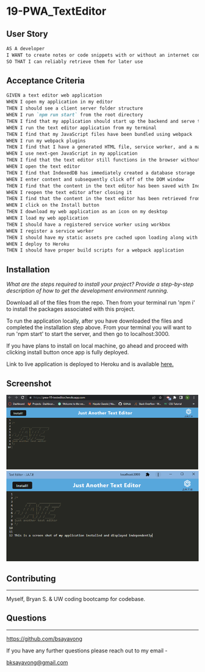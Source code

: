 # 19-PWA_TextEditor

## User Story

```md
AS A developer
I WANT to create notes or code snippets with or without an internet connection
SO THAT I can reliably retrieve them for later use
```

## Acceptance Criteria

```md
GIVEN a text editor web application
WHEN I open my application in my editor
THEN I should see a client server folder structure
WHEN I run `npm run start` from the root directory
THEN I find that my application should start up the backend and serve the client
WHEN I run the text editor application from my terminal
THEN I find that my JavaScript files have been bundled using webpack
WHEN I run my webpack plugins
THEN I find that I have a generated HTML file, service worker, and a manifest file
WHEN I use next-gen JavaScript in my application
THEN I find that the text editor still functions in the browser without errors
WHEN I open the text editor
THEN I find that IndexedDB has immediately created a database storage
WHEN I enter content and subsequently click off of the DOM window
THEN I find that the content in the text editor has been saved with IndexedDB
WHEN I reopen the text editor after closing it
THEN I find that the content in the text editor has been retrieved from our IndexedDB
WHEN I click on the Install button
THEN I download my web application as an icon on my desktop
WHEN I load my web application
THEN I should have a registered service worker using workbox
WHEN I register a service worker
THEN I should have my static assets pre cached upon loading along with subsequent pages and static assets
WHEN I deploy to Heroku
THEN I should have proper build scripts for a webpack application
```

## Installation

*What are the steps required to install your project? Provide a step-by-step description of how to get the development environment running.*

Download all of the files from the repo. Then from your terminal run 'npm i' to install the packages associated with this project. 

To run the application locally, after you have downloaded the files and completed the installation step above. From your terminal you will want to run 'npm start' to start the server, and then go to localhost:3000. 

If you have plans to install on local machine, go ahead and proceed with clicking install button once app is fully deployed.

Link to live application is deployed to Heroku and is available [here.](https://pwa-19-texteditor.herokuapp.com/)

## Screenshot
![my screenshot](./assets\images\19-PWA-Heroku.png)
![my screenshot](./assets\images\19-PWA-installed.png)


## Contributing
***
Myself, Bryan S. & UW coding bootcamp for codebase.


## Questions
***
https://github.com/bsayavong

If you have any further questions please reach out to my email -

bksayavong@gmail.com